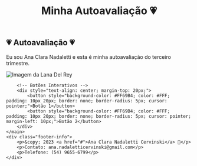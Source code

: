 <!DOCTYPE html>
<html lang="pt-br">
<head>
    <meta charset="UTF-8">
    <meta name="viewport" content="width=device-width, initial-scale=1.0">
    <link rel="stylesheet" href="css/styles.css">
    <title>Minha Autoavaliação💞</title>
    <style>
        /* ... (seu estilo CSS existente) ... */
    </style>
</head>
<body>
    <header>
        <h1>Minha Autoavaliação 💗</h1>
    </header>
    <main>
        <section>
            <h2><span class="icon">💗</span> Autoavaliação 💗</h2>
            <p>Eu sou Ana Clara Nadaletti e esta é minha autoavaliação do terceiro trimestre.</p>
            <img src="https://i.pinimg.com/564x/68/03/5b/68035b7d6a969fa0cb9362b6ddca8349.jpg" alt="Imagem da Lana Del Rey" />
        </section>

        <!-- Botões Interativos -->
        <div style="text-align: center; margin-top: 20px;">
            <button style="background-color: #FF69B4; color: #FFF; padding: 10px 20px; border: none; border-radius: 5px; cursor: pointer;">Botão 1</button>
            <button style="background-color: #FF69B4; color: #FFF; padding: 10px 20px; border: none; border-radius: 5px; cursor: pointer; margin-left: 10px;">Botão 2</button>
        </div>
    </main>
    <div class="footer-info">
        <p>&copy; 2023 <a href="#">Ana Clara Nadaletti Cervinski</a> 🌟</p>
        <p>Contato: ana.nadaletticervinski@gmail.com</p>
        <p>Telefone: (54) 9655-6799</p>
    </div>
</body>
</html>

